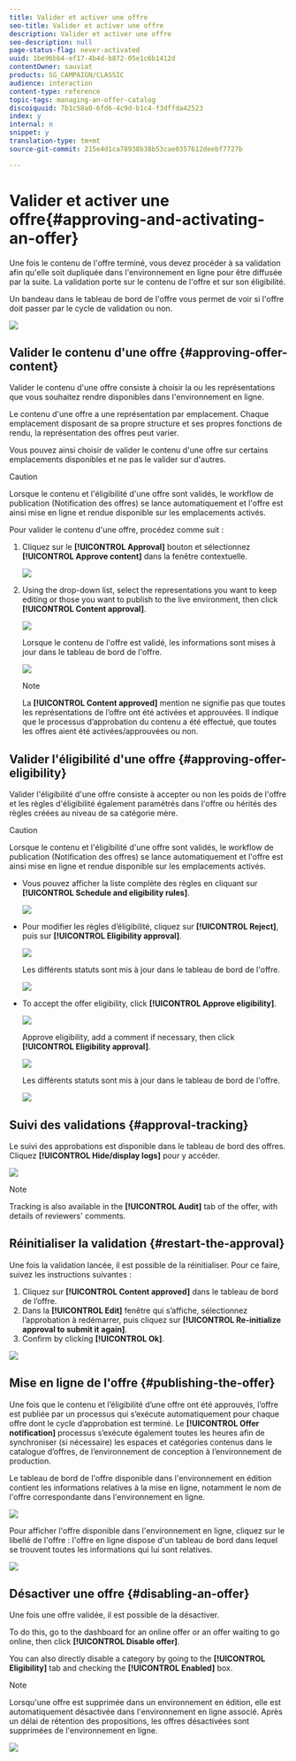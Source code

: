 ```yaml
---
title: Valider et activer une offre
seo-title: Valider et activer une offre
description: Valider et activer une offre
seo-description: null
page-status-flag: never-activated
uuid: 1be96bb4-ef17-4b4d-b872-05e1c6b1412d
contentOwner: sauviat
products: SG_CAMPAIGN/CLASSIC
audience: interaction
content-type: reference
topic-tags: managing-an-offer-catalog
discoiquuid: 7b1c58a0-6fd6-4c9d-b1c4-f3dffda42523
index: y
internal: n
snippet: y
translation-type: tm+mt
source-git-commit: 215e4d1ca78938b38b53cae0357612deebf7727b

---
```



# Valider et activer une offre{#approving-and-activating-an-offer}

Une fois le contenu de l&#39;offre terminé, vous devez procéder à sa validation afin qu&#39;elle soit dupliquée dans l&#39;environnement en ligne pour être diffusée par la suite. La validation porte sur le contenu de l&#39;offre et sur son éligibilité.

Un bandeau dans le tableau de bord de l&#39;offre vous permet de voir si l&#39;offre doit passer par le cycle de validation ou non.

![](assets/offer_validate_001.png)

## Valider le contenu d&#39;une offre {#approving-offer-content}

Valider le contenu d&#39;une offre consiste à choisir la ou les représentations que vous souhaitez rendre disponibles dans l&#39;environnement en ligne.

Le contenu d&#39;une offre a une représentation par emplacement. Chaque emplacement disposant de sa propre structure et ses propres fonctions de rendu, la représentation des offres peut varier.

Vous pouvez ainsi choisir de valider le contenu d&#39;une offre sur certains emplacements disponibles et ne pas le valider sur d&#39;autres.

>[!CAUTION]
>
>Lorsque le contenu et l&#39;éligibilité d&#39;une offre sont validés, le workflow de publication (Notification des offres) se lance automatiquement et l&#39;offre est ainsi mise en ligne et rendue disponible sur les emplacements activés.

Pour valider le contenu d&#39;une offre, procédez comme suit :

1. Cliquez sur le **[!UICONTROL Approval]** bouton et sélectionnez **[!UICONTROL Approve content]** dans la fenêtre contextuelle.

   ![](assets/offer_validate_002.png)

1. Using the drop-down list, select the representations you want to keep editing or those you want to publish to the live environment, then click **[!UICONTROL Content approval]**.

   ![](assets/offer_validate_003.png)

   Lorsque le contenu de l&#39;offre est validé, les informations sont mises à jour dans le tableau de bord de l&#39;offre.

   ![](assets/offer_validate_004.png)

   >[!NOTE]
   >
   >La **[!UICONTROL Content approved]** mention ne signifie pas que toutes les représentations de l’offre ont été activées et approuvées. Il indique que le processus d’approbation du contenu a été effectué, que toutes les offres aient été activées/approuvées ou non.

## Valider l&#39;éligibilité d&#39;une offre {#approving-offer-eligibility}

Valider l&#39;éligibilité d&#39;une offre consiste à accepter ou non les poids de l&#39;offre et les règles d&#39;éligibilité également paramétrés dans l&#39;offre ou hérités des règles créées au niveau de sa catégorie mère.

>[!CAUTION]
>
>Lorsque le contenu et l&#39;éligibilité d&#39;une offre sont validés, le workflow de publication (Notification des offres) se lance automatiquement et l&#39;offre est ainsi mise en ligne et rendue disponible sur les emplacements activés.

* Vous pouvez afficher la liste complète des règles en cliquant sur **[!UICONTROL Schedule and eligibility rules]**.

   ![](assets/offer_validate_005.png)

* Pour modifier les règles d’éligibilité, cliquez sur **[!UICONTROL Reject]**, puis sur **[!UICONTROL Eligibility approval]**.

   ![](assets/offer_validate_007.png)

   Les différents statuts sont mis à jour dans le tableau de bord de l&#39;offre.

   ![](assets/offer_validate_006.png)

* To accept the offer eligibility, click **[!UICONTROL Approve eligibility]**.

   ![](assets/offer_validate_008.png)

   Approve eligibility, add a comment if necessary, then click **[!UICONTROL Eligibility approval]**.

   ![](assets/offer_validate_009.png)

   Les différents statuts sont mis à jour dans le tableau de bord de l&#39;offre.

   ![](assets/offer_validate_010.png)

## Suivi des validations {#approval-tracking}

Le suivi des approbations est disponible dans le tableau de bord des offres. Cliquez **[!UICONTROL Hide/display logs]** pour y accéder.

![](assets/offer_validate_012.png)

>[!NOTE]
>
>Tracking is also available in the **[!UICONTROL Audit]** tab of the offer, with details of reviewers&#39; comments.

## Réinitialiser la validation {#restart-the-approval}

Une fois la validation lancée, il est possible de la réinitialiser. Pour ce faire, suivez les instructions suivantes :

1. Cliquez sur **[!UICONTROL Content approved]** dans le tableau de bord de l’offre.
1. Dans la **[!UICONTROL Edit]** fenêtre qui s’affiche, sélectionnez l’approbation à redémarrer, puis cliquez sur **[!UICONTROL Re-initialize approval to submit it again]**.
1. Confirm by clicking **[!UICONTROL Ok]**.

![](assets/offer_validate_013.png)

## Mise en ligne de l&#39;offre {#publishing-the-offer}

Une fois que le contenu et l’éligibilité d’une offre ont été approuvés, l’offre est publiée par un processus qui s’exécute automatiquement pour chaque offre dont le cycle d’approbation est terminé. Le **[!UICONTROL Offer notification]** processus s’exécute également toutes les heures afin de synchroniser (si nécessaire) les espaces et catégories contenus dans le catalogue d’offres, de l’environnement de conception à l’environnement de production.

Le tableau de bord de l&#39;offre disponible dans l&#39;environnement en édition contient les informations relatives à la mise en ligne, notamment le nom de l&#39;offre correspondante dans l&#39;environnement en ligne.

![](assets/offer_golive_001.png)

Pour afficher l&#39;offre disponible dans l&#39;environnement en ligne, cliquez sur le libellé de l&#39;offre : l&#39;offre en ligne dispose d&#39;un tableau de bord dans lequel se trouvent toutes les informations qui lui sont relatives.

![](assets/offer_golive_002.png)

## Désactiver une offre {#disabling-an-offer}

Une fois une offre validée, il est possible de la désactiver.

To do this, go to the dashboard for an online offer or an offer waiting to go online, then click **[!UICONTROL Disable offer]**.

You can also directly disable a category by going to the **[!UICONTROL Eligibility]** tab and checking the **[!UICONTROL Enabled]** box.

>[!NOTE]
>
>Lorsqu&#39;une offre est supprimée dans un environnement en édition, elle est automatiquement désactivée dans l&#39;environnement en ligne associé. Après un délai de rétention des propositions, les offres désactivées sont supprimées de l&#39;environnement en ligne.

![](assets/offer_preview_deactivate.png)

